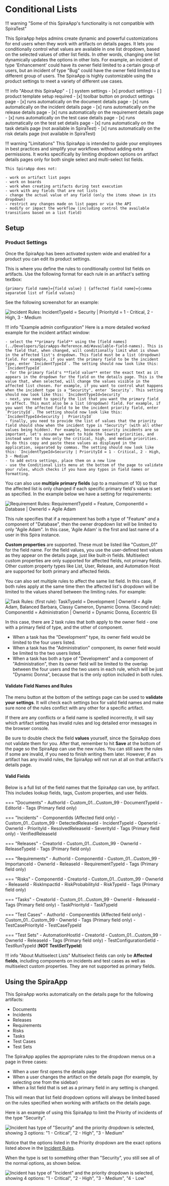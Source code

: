 # Conditional Lists

!!! warning "Some of this SpiraApp's functionality is not compatible with SpiraTest"

This SpiraApp helps admins create dynamic and powerful customizations for end users when they work with artifacts on details pages. It lets you conditionally control what values are available in one list dropdown, based on the selected values of other list fields. In other words, changing one list dynamically updates the options in other lists. For example, an incident of type 'Enhancement' could have its owner field limited to a certain group of users, but an incident of type "Bug" could have the owner field limited to a different group of users. The SpiraApp is highly customizable using the product settings to meet a variety of different use cases.

!!! info "About this SpiraApp"
    - [ ] system settings
    - [x] product settings 
    - [ ] product template setup required
    - [x] toolbar button on product settings page
    - [x] runs automatically on the document details page
    - [x] runs automatically on the incident details page
    - [x] runs automatically on the release details page
    - [x] runs automatically on the requirement details page
    - [x] runs automatically on the test case details page
    - [x] runs automatically on the test set details page
    - [x] runs automatically on the task details page (not available in SpiraTest)
    - [x] runs automatically on the risk details page (not available in SpiraTest)

!!! warning "Limitations"
    This SpiraApp is intended to guide your employees in best practices and simplify your workflows without adding extra permissions. It works specifically by limiting dropdown options on artifact details pages only for both single select and multi-select list fields.
    
    This SpiraApp does not: 
    
    - work on artifact list pages
    - work on boards
    - work when creating artifacts during test execution
    - work with any fields that are not lists
    - change the actual value of any field (only the items shown in its dropdown)
    - restrict any changes made on list pages or via the API 
    - modify or impact the workflow (including control the available transitions based on a list field)

## Setup
### Product Settings
Once the SpiraApp has been activated system wide and enabled for a product you can edit its product settings.

This is where you define the rules to conditionally control list fields on artifacts. Use the following format for each rule in an artifact's setting textbox:  

`{primary field name}={field value} | {affected field name}={comma separated list of field values}`  

See the following screenshot for an example:  

![Incident Rules: IncidentTypeId = Security | PriorityId = 1 - Critical, 2 - High, 3 - Medium](img/conditional-lists-incident-rules.png)

!!! info "Example admin configuration"
    Here is a more detailed worked example for the incident artifact window:

    - select the **primary field** using the [field names](../Developers/SpiraApps-Reference.md/#available-field-names). This is the field that, when changed, will conditionally limit what is shown in the affected list's dropdown. This field must be a list (dropdown) field. For example, if you want the primary field to be the incident type, enter `IncidentTypeId`. The setting should now look like this: `IncidentTypeId`
    - for the primary field's **field value** enter the exact text as it appears in the dropdown for the field on the details page. This is the value that, when selected, will change the values visible in the affected list chosen. For example, if you want to control what happens when the incident type is a "Security", enter `Security`. This setting should now look like this: `IncidentTypeId=Security`
    - next, you need to specify the list that you want the primary field to affect. This must also be a list (dropdown) field. For example, if you want the affected field to be the incident priority field, enter `PriorityId`. The setting should now look like this: `IncidentTypeId=Security |  PriorityId`
    - finally, you need to provide the list of values that the priority field should show when the incident type is "Security" (with all other values being hidden). For example, because security incidents are so important, let's assume we want to hide the lowest priorities, and instead want to show only the critical, high, and medium priorities. To do this copy and paste these values as displayed in the application, separated by commas. The setting should now look like this: `IncidentTypeId=Security | PriorityId = 1 - Critical, 2 - High, 3 - Medium`
    - to add extra settings, place them on a new line
    - use the Conditional Lists menu at the bottom of the page to validate your rules, which checks if you have any typos in field names or formatting.

You can also use **multiple primary fields** (up to a maximum of 10) so that the affected list is only changed if each specific primary field's value is set as specified. In the example below we have a setting for requirements:

![Requirement Rules: RequirementTypeId = Feature,  ComponentId = Database | OwnerId = Agile Adam](img/conditional-lists-requirement-multiple-primary.png)  

This rule specifies that if a requirement has both a type of "Feature" *and* a component of "Database", then the owner dropdown list will be limited to only "Agile Adam". In this case, 'Agile Adam' is the first and last name of a user in this Spira instance.

**Custom properties** are supported. These must be listed like "Custom_01" for the field name. For the field values, you use the user-defined text values as they appear on the details page, just like built-in fields. Multiselect custom properties are only supported for affected fields, not primary fields. Other custom property types like List, User, Release, and Automation Host are supported for both primary and affected fields.

You can also set multiple rules to affect the same list field. In this case, if both rules apply at the same time then the affected list's dropdown will be limited to the values shared between the limiting rules. For example:

![Task Rules: (first rule): TaskTypeId = Development | OwnerId = Agile Adam, Balanced Barbara, Classy Cameron, Dynamic Donna. (Second rule): ComponentId = Administration | OwnerId = Dynamic Donna, Eccentric Eli](img/conditional-lists-task-overlap-effected.png)

In this case, there are 2 task rules that both apply to the owner field - one with a primary field of type, and the other of component.

- When a task has the "Development" type, its owner field would be limited to the four users listed. 
- When a task has the "Administration" component, its owner field would be limited to the two users listed.
- When a task has both a type of "Development" and a component of "Administration", then its owner field will be limited to the overlap between the four users and the two users in each rule, which will be just "Dynamic Donna", because that is the only option included in both rules.

#### Validate Field Names and Rules 
The menu button at the bottom of the settings page can be used to **validate your settings**. It will check each settings box for valid field names and make sure none of the rules conflict with any other for a specific artifact.

If there are any conflicts or a field name is spelled incorrectly, it will say which artifact setting has invalid rules and log detailed error messages in the browser console.

Be sure to double check the field **values** yourself, since the SpiraApp does not validate them for you. After that, remember to hit **Save** at the bottom of the page so the SpiraApp can use the new rules. You can still save the rules if some are invalid, if you need to finish writing them later. However, if an artifact has any invalid rules, the SpiraApp will not run at all on that artifact's details page. 

#### Valid Fields
Below is a full list of the field names that the SpiraApp can use, by artifact. This includes lookup fields, tags, Custom properties, and user fields.

=== "Documents"
    - AuthorId
    - Custom_01...Custom_99
    - DocumentTypeId
    - EditorId
    - Tags (Primary field only)

=== "Incidents"
    - ComponentIds (Affected field only)
    - Custom_01...Custom_99
    - DetectedReleaseId
    - IncidentTypeId
    - OpenerId
    - OwnerId
    - PriorityId
    - ResolvedReleaseId
    - SeverityId
    - Tags (Primary field only)
    - VerifiedReleaseId

=== "Releases"
    - CreatorId
    - Custom_01...Custom_99
    - OwnerId
    - ReleaseTypeId
    - Tags (Primary field only)

=== "Requirements"
    - AuthorId
    - ComponentId
    - Custom_01...Custom_99
    - ImportanceId
    - OwnerId
    - ReleaseId
    - RequirementTypeId
    - Tags (Primary field only)

=== "Risks"
    - ComponentId
    - CreatorId
    - Custom_01...Custom_99
    - OwnerId
    - ReleaseId
    - RiskImpactId
    - RiskProbabilityId
    - RiskTypeId
    - Tags (Primary field only)

=== "Tasks"
    - CreatorId
    - Custom_01...Custom_99
    - OwnerId
    - ReleaseId
    - Tags (Primary field only)
    - TaskPriorityId
    - TaskTypeId

=== "Test Cases"
    - AuthorId
    - ComponentIds (Affected field only)
    - Custom_01...Custom_99
    - OwnerId
    - Tags (Primary field only)
    - TestCasePriorityId
    - TestCaseTypeId

=== "Test Sets"
    - AutomationHostId
    - CreatorId
    - Custom_01...Custom_99
    - OwnerId
    - ReleaseId
    - Tags (Primary field only)
    - TestConfigurationSetId
    - TestRunTypeId (**NOT Test*Set*TypeId**)


!!! info "About Multiselect Lists"
    Multiselect fields can only be **Affected fields**, including components on incidents and test cases as well as multiselect custom properties. They are not supported as primary fields.
    
## Using the SpiraApp
This SpiraApp works automatically on the details page for the following artifacts:

- Documents
- Incidents
- Releases
- Requirements
- Risks
- Tasks
- Test Cases
- Test Sets

The SpiraApp applies the appropriate rules to the dropdown menus on a page in three cases: 

- When a user first opens the details page
- When a user changes the artifact on the details page (for example, by selecting one from the sidebar)
- When a list field that is set as a primary field in any setting is changed. 

This will mean that list field dropdown options will always be limited based on the rules specified when working with artifacts on the details page.

Here is an example of using this SpiraApp to limit the Priority of incidents of the type "Security".

![Incident has type of "Security" and the priority dropdown is selected, showing 3 options: "1 - Critical", "2 - High", "3 - Medium"](img/conditional-lists-incident-example.png)

Notice that the options listed in the Priority dropdown are the exact options listed above in the [Incident Rules](#product-settings). 

When the type is set to something other than "Security", you still see all of the normal options, as shown below.

![Incident has type of "Incident" and the priority dropdown is selected, showing 4 options: "1 - Critical", "2 - High", "3 - Medium", "4 - Low"](img/conditional-lists-incident-nonexample.png)